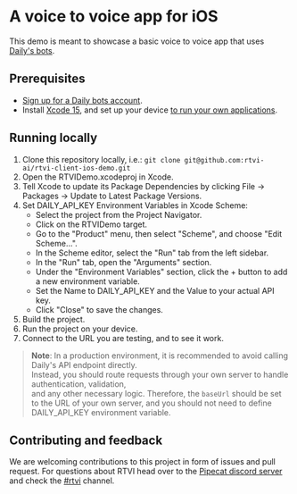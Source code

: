 # A voice to voice app for iOS

This demo is meant to showcase a basic voice to voice app that uses [Daily's bots](https://bots.daily.co).

## Prerequisites

- [Sign up for a Daily bots account](https://bots.daily.co/sign-up).
- Install [Xcode 15](https://developer.apple.com/xcode/), and set up your device [to run your own applications](https://developer.apple.com/documentation/xcode/distributing-your-app-to-registered-devices).

## Running locally

1. Clone this repository locally, i.e.: `git clone git@github.com:rtvi-ai/rtvi-client-ios-demo.git`
2. Open the RTVIDemo.xcodeproj in Xcode.
3. Tell Xcode to update its Package Dependencies by clicking File -> Packages -> Update to Latest Package Versions.
4. Set DAILY_API_KEY Environment Variables in Xcode Scheme:
   - Select the project from the Project Navigator.
   - Click on the RTVIDemo target.
   - Go to the "Product" menu, then select "Scheme", and choose "Edit Scheme...".
   - In the Scheme editor, select the "Run" tab from the left sidebar.
   - In the "Run" tab, open the "Arguments" section.
   - Under the "Environment Variables" section, click the + button to add a new environment variable.
   - Set the Name to DAILY_API_KEY and the Value to your actual API key.
   - Click "Close" to save the changes.
5. Build the project.
6. Run the project on your device.
7. Connect to the URL you are testing, and to see it work.

> **Note**: In a production environment, it is recommended to avoid calling Daily's API endpoint directly.  
> Instead, you should route requests through your own server to handle authentication, validation,  
> and any other necessary logic. Therefore, the `baseUrl` should be set to the URL of your own server,
> and you should not need to define DAILY_API_KEY environment variable.

## Contributing and feedback

We are welcoming contributions to this project in form of issues and pull request. For questions about RTVI head over to the [Pipecat discord server](https://discord.gg/pipecat) and check the [#rtvi](https://discord.com/channels/1239284677165056021/1265086477964935218) channel.
